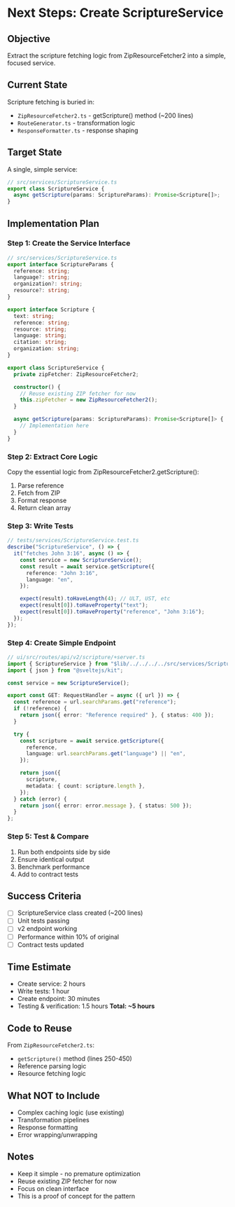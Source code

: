 # Next Steps: Create ScriptureService

## Objective

Extract the scripture fetching logic from ZipResourceFetcher2 into a simple, focused service.

## Current State

Scripture fetching is buried in:

- `ZipResourceFetcher2.ts` - getScripture() method (~200 lines)
- `RouteGenerator.ts` - transformation logic
- `ResponseFormatter.ts` - response shaping

## Target State

A single, simple service:

```typescript
// src/services/ScriptureService.ts
export class ScriptureService {
  async getScripture(params: ScriptureParams): Promise<Scripture[]>;
}
```

## Implementation Plan

### Step 1: Create the Service Interface

```typescript
// src/services/ScriptureService.ts
export interface ScriptureParams {
  reference: string;
  language?: string;
  organization?: string;
  resource?: string;
}

export interface Scripture {
  text: string;
  reference: string;
  resource: string;
  language: string;
  citation: string;
  organization: string;
}

export class ScriptureService {
  private zipFetcher: ZipResourceFetcher2;

  constructor() {
    // Reuse existing ZIP fetcher for now
    this.zipFetcher = new ZipResourceFetcher2();
  }

  async getScripture(params: ScriptureParams): Promise<Scripture[]> {
    // Implementation here
  }
}
```

### Step 2: Extract Core Logic

Copy the essential logic from ZipResourceFetcher2.getScripture():

1. Parse reference
2. Fetch from ZIP
3. Format response
4. Return clean array

### Step 3: Write Tests

```typescript
// tests/services/ScriptureService.test.ts
describe("ScriptureService", () => {
  it("fetches John 3:16", async () => {
    const service = new ScriptureService();
    const result = await service.getScripture({
      reference: "John 3:16",
      language: "en",
    });

    expect(result).toHaveLength(4); // ULT, UST, etc
    expect(result[0]).toHaveProperty("text");
    expect(result[0]).toHaveProperty("reference", "John 3:16");
  });
});
```

### Step 4: Create Simple Endpoint

```typescript
// ui/src/routes/api/v2/scripture/+server.ts
import { ScriptureService } from "$lib/../../../../src/services/ScriptureService";
import { json } from "@sveltejs/kit";

const service = new ScriptureService();

export const GET: RequestHandler = async ({ url }) => {
  const reference = url.searchParams.get("reference");
  if (!reference) {
    return json({ error: "Reference required" }, { status: 400 });
  }

  try {
    const scripture = await service.getScripture({
      reference,
      language: url.searchParams.get("language") || "en",
    });

    return json({
      scripture,
      metadata: { count: scripture.length },
    });
  } catch (error) {
    return json({ error: error.message }, { status: 500 });
  }
};
```

### Step 5: Test & Compare

1. Run both endpoints side by side
2. Ensure identical output
3. Benchmark performance
4. Add to contract tests

## Success Criteria

- [ ] ScriptureService class created (~200 lines)
- [ ] Unit tests passing
- [ ] v2 endpoint working
- [ ] Performance within 10% of original
- [ ] Contract tests updated

## Time Estimate

- Create service: 2 hours
- Write tests: 1 hour
- Create endpoint: 30 minutes
- Testing & verification: 1.5 hours
  **Total: ~5 hours**

## Code to Reuse

From `ZipResourceFetcher2.ts`:

- `getScripture()` method (lines 250-450)
- Reference parsing logic
- Resource fetching logic

## What NOT to Include

- Complex caching logic (use existing)
- Transformation pipelines
- Response formatting
- Error wrapping/unwrapping

## Notes

- Keep it simple - no premature optimization
- Reuse existing ZIP fetcher for now
- Focus on clean interface
- This is a proof of concept for the pattern
